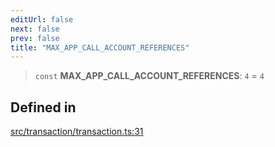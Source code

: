 ```yaml
---
editUrl: false
next: false
prev: false
title: "MAX_APP_CALL_ACCOUNT_REFERENCES"
---
```


> `const` **MAX\_APP\_CALL\_ACCOUNT\_REFERENCES**: `4` = `4`

## Defined in

[src/transaction/transaction.ts:31](https://github.com/algorandfoundation/algokit-utils-ts/blob/e57e96ab17213653e656688e8d7251c0107554cf/src/transaction/transaction.ts#L31)
